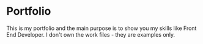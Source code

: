 # Portfolio
This is my portfolio and the main purpose is to show you my skills like Front End Developer. I don't own the work files - they are examples only.

